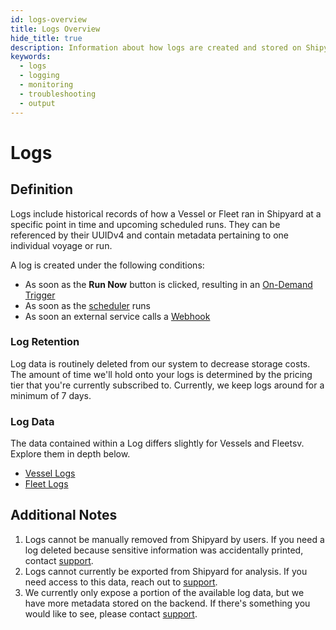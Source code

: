 ```yaml
---
id: logs-overview
title: Logs Overview
hide_title: true
description: Information about how logs are created and stored on Shipyard.
keywords:
  - logs
  - logging
  - monitoring
  - troubleshooting
  - output
---
```


# Logs

## Definition

Logs include historical records of how a Vessel or Fleet ran in Shipyard at a specific point in time and upcoming scheduled runs. They can be referenced by their UUIDv4 and contain metadata pertaining to one individual voyage or run.

A log is created under the following conditions:
-  As soon as the **Run Now** button is clicked, resulting in an [On-Demand Trigger](../triggers/on-demand-triggers.md)
-  As soon as the [scheduler](../triggers/schedule-triggers.md#timing-of-scheduling) runs
-  As soon an external service calls a [Webhook](../triggers/webhook-triggers.md)

### Log Retention

Log data is routinely deleted from our system to decrease storage costs. The amount of time we'll hold onto your logs is determined by the pricing tier that you're currently subscribed to. Currently, we keep logs around for a minimum of 7 days.

### Log Data

The data contained within a Log differs slightly for Vessels and Fleetsv. Explore them in depth below.

- [Vessel Logs](vessel-logs.md)
- [Fleet Logs](fleet-logs.md)

## Additional Notes

1. Logs cannot be manually removed from Shipyard by users. If you need a log deleted because sensitive information was accidentally printed, contact [support](mailto:support@shipyardapp.com).
2. Logs cannot currently be exported from Shipyard for analysis. If you need access to this data, reach out to [support](mailto:support@shipyardapp.com).
3. We currently only expose a portion of the available log data, but we have more metadata stored on the backend. If there's something you would like to see, please contact [support](mailto:support@shipyardapp.com).
